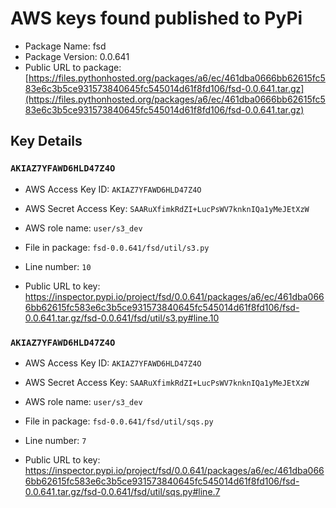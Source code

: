 # AWS keys found published to PyPi

* Package Name: fsd
* Package Version: 0.0.641
* Public URL to package: [https://files.pythonhosted.org/packages/a6/ec/461dba0666bb62615fc583e6c3b5ce931573840645fc545014d61f8fd106/fsd-0.0.641.tar.gz](https://files.pythonhosted.org/packages/a6/ec/461dba0666bb62615fc583e6c3b5ce931573840645fc545014d61f8fd106/fsd-0.0.641.tar.gz)

## Key Details

### `AKIAZ7YFAWD6HLD47Z4O`

* AWS Access Key ID: `AKIAZ7YFAWD6HLD47Z4O`
* AWS Secret Access Key: `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` 
* AWS role name: `user/s3_dev`
* File in package: `fsd-0.0.641/fsd/util/s3.py`
* Line number: `10`

* Public URL to key: https://inspector.pypi.io/project/fsd/0.0.641/packages/a6/ec/461dba0666bb62615fc583e6c3b5ce931573840645fc545014d61f8fd106/fsd-0.0.641.tar.gz/fsd-0.0.641/fsd/util/s3.py#line.10



### `AKIAZ7YFAWD6HLD47Z4O`

* AWS Access Key ID: `AKIAZ7YFAWD6HLD47Z4O`
* AWS Secret Access Key: `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` 
* AWS role name: `user/s3_dev`
* File in package: `fsd-0.0.641/fsd/util/sqs.py`
* Line number: `7`

* Public URL to key: https://inspector.pypi.io/project/fsd/0.0.641/packages/a6/ec/461dba0666bb62615fc583e6c3b5ce931573840645fc545014d61f8fd106/fsd-0.0.641.tar.gz/fsd-0.0.641/fsd/util/sqs.py#line.7



